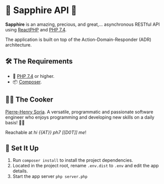# 💎 Sapphire API 💎

**Sapphire** is an amazing, precious, and great,... asynchronous RESTful API using [ReactPHP](https://reactphp.org) and [PHP 7.4](https://www.php.net/releases/7_4_0.php).

The application is built on top of the Action-Domain-Responder (ADR) architecture.


## 🛠 The Requirements

* 🐘 [PHP 7.4](https://www.php.net/releases/7_4_0.php) or higher.
* 📦 [Composer](https://getcomposer.org).


## 👨‍🍳 The Cooker

[Pierre-Henry Soria](https://ph7.me). A versatile, programmatic and passionate software engineer who enjoys programming and developing new skills on a daily basis! 👨‍🏭

Reachable at *hi {{AT}} ph7 [[D0T]] me*!


## 🚀 Set It Up

1. Run `composer install` to install the project dependencies.
2. Located in the project root, rename `.env.dist` to `.env` and edit the app details.
3. Start the app server `php server.php`
